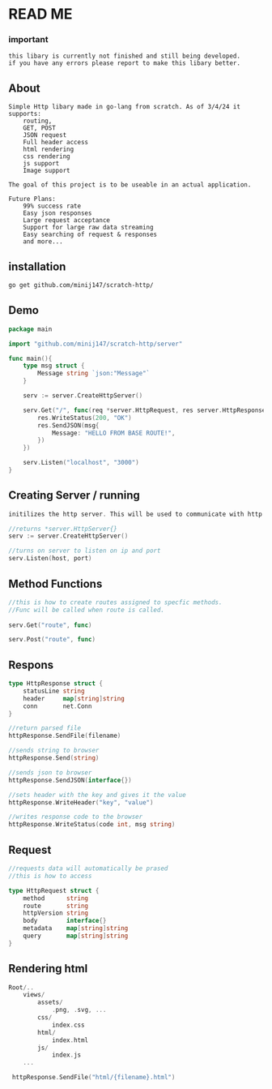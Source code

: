# READ ME

### important
    this libary is currently not finished and still being developed.
    if you have any errors please report to make this libary better.

## About

    Simple Http libary made in go-lang from scratch. As of 3/4/24 it supports:
        routing,
        GET, POST
        JSON request
        Full header access
        html rendering
        css rendering
        js support
        Image support
    
    The goal of this project is to be useable in an actual application. 

    Future Plans:
        99% success rate 
        Easy json responses
        Large request acceptance 
        Support for large raw data streaming
        Easy searching of request & responses
        and more... 


## installation
```bash
go get github.com/minij147/scratch-http/
```
## Demo
```go
package main

import "github.com/minij147/scratch-http/server"

func main(){
    type msg struct {
	    Message string `json:"Message"`
    }

    serv := server.CreateHttpServer()

    serv.Get("/", func(req *server.HttpRequest, res server.HttpResponse) {
        res.WriteStatus(200, "OK")
        res.SendJSON(msg{
            Message: "HELLO FROM BASE ROUTE!",
        })
    })

    serv.Listen("localhost", "3000")
}
```
## Creating Server / running
```go
initilizes the http server. This will be used to communicate with http.

//returns *server.HttpServer{}
serv := server.CreateHttpServer() 

//turns on server to listen on ip and port
serv.Listen(host, port) 
```

## Method Functions
```go
//this is how to create routes assigned to specfic methods. 
//Func will be called when route is called.
    
serv.Get("route", func)

serv.Post("route", func)
```

## Respons
```go
type HttpResponse struct {
    statusLine string  
    header     map[string]string
    conn       net.Conn
}   

//return parsed file
httpResponse.SendFile(filename)

//sends string to browser
httpResponse.Send(string)

//sends json to browser
httpResponse.SendJSON(interface{})

//sets header with the key and gives it the value
httpResponse.WriteHeader("key", "value")

//writes response code to the browser
httpResponse.WriteStatus(code int, msg string)
```
## Request
```go
//requests data will automatically be prased
//this is how to access

type HttpRequest struct {
    method      string
    route       string
    httpVersion string
    body        interface{}
    metadata    map[string]string
    query       map[string]string
}
```
## Rendering html 
```go
Root/..
    views/
        assets/
            .png, .svg, ...
        css/
            index.css
        html/
            index.html
        js/
            index.js
    ...

 httpResponse.SendFile("html/{filename}.html")
```